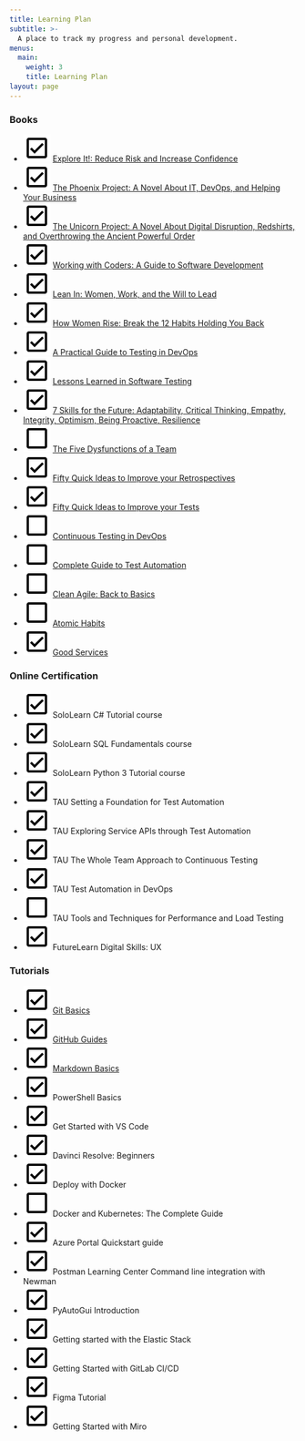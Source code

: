```yaml
---
title: Learning Plan
subtitle: >-
  A place to track my progress and personal development.
menus:
  main:
    weight: 3
    title: Learning Plan
layout: page
---
```


### Books
 
- ![](/images/check_box.svg) [Explore It!: Reduce Risk and Increase Confidence](https://www.goodreads.com/book/show/15980494-explore-it)
- ![](/images/check_box.svg) [The Phoenix Project: A Novel About IT, DevOps, and Helping Your Business](https://www.goodreads.com/book/show/17255186-the-phoenix-project)
- ![](/images/check_box.svg) [The Unicorn Project: A Novel About Digital Disruption, Redshirts, and Overthrowing the Ancient Powerful Order](https://www.goodreads.com/book/show/44333183-the-unicorn-project?ac=1&from_search=true&qid=U3t6Lk7DOW&rank=1)
- ![](/images/check_box.svg) [Working with Coders: A Guide to Software Development](https://www.goodreads.com/book/show/35141788-working-with-coders?ac=1&from_search=true&qid=CmbtKtTwuh&rank=2)
- ![](/images/check_box.svg) [Lean In: Women, Work, and the Will to Lead](https://www.goodreads.com/book/show/16071764-lean-in?ac=1&from_search=true&qid=XBVI8KPgAV&rank=1)
- ![](/images/check_box.svg) [How Women Rise: Break the 12 Habits Holding You Back](https://www.goodreads.com/book/show/36204301-how-women-rise?ac=1&from_search=true&qid=GD5pcQRPGT&rank=1)
- ![](/images/check_box.svg) [A Practical Guide to Testing in DevOps](https://www.goodreads.com/book/show/35904152-a-practical-guide-to-testing-in-devops?ac=1&from_search=true&qid=fc0d6WEGbl&rank=1)
- ![](/images/check_box.svg) [Lessons Learned in Software Testing](https://www.goodreads.com/book/show/599997.Lessons_Learned_in_Software_Testing?ac=1&from_search=true&qid=qcBhyrvb8Y&rank=1)
- ![](/images/check_box.svg) [7 Skills for the Future: Adaptability, Critical Thinking, Empathy, Integrity, Optimism, Being Proactive, Resilience](https://www.goodreads.com/book/show/43533714-7-skills-for-the-future?ac=1&from_search=true&qid=EkR2YBY88f&rank=1)
- ![](/images/check_box_outline.svg) [The Five Dysfunctions of a Team](https://www.goodreads.com/book/show/21343.The_Five_Dysfunctions_of_a_Team?ac=1&from_search=true&qid=hzBPXTkPmI&rank=1)
- ![](/images/check_box.svg) [Fifty Quick Ideas to Improve your Retrospectives](https://www.goodreads.com/book/show/27774288-fifty-quick-ideas-to-improve-your-retrospectives?ac=1&from_search=true&qid=LlTdkZ6dzs&rank=3)
- ![](/images/check_box.svg) [Fifty Quick Ideas to Improve your Tests](https://www.goodreads.com/book/show/25564600-fifty-quick-ideas-to-improve-your-tests?ac=1&from_search=true&qid=ecgPeLfDjR&rank=2)
- ![](/images/check_box_outline.svg) [Continuous Testing in DevOps](https://www.goodreads.com/book/show/41947743-continuous-testing-for-devops-professionals)
- ![](/images/check_box_outline.svg) [Complete Guide to Test Automation](https://www.goodreads.com/book/show/40597214-complete-guide-to-test-automation?ac=1&from_search=true&qid=TAPFzw0rv6&rank=1)
- ![](/images/check_box_outline.svg) [Clean Agile: Back to Basics](https://www.goodreads.com/book/show/45280021-clean-agile?ac=1&from_search=true&qid=G0aUNstPoR&rank=1)
- ![](/images/check_box_outline.svg) [Atomic Habits](https://www.amazon.co.uk/Atomic-Habits-Proven-Build-Break/dp/1847941834/ref=sr_1_1?adgrpid=55203490952&gclid=CjwKCAiA1rPyBRAREiwA1UIy8PU43fjNAL5XPGCrE0DQlu4mz-9WaMBOxYJGvn3oOfm-mXG7qFtzcRoClU0QAvD_BwE&hvadid=267143331518&hvdev=c&hvlocphy=1006816&hvnetw=g&hvpos=1t2&hvqmt=e&hvrand=9885727217987293427&hvtargid=aud-858007574814%3Akwd-484824757107&hydadcr=11859_1766765&keywords=atomic+habits&qid=1582182159&sr=8-1)
- ![](/images/check_box.svg) [Good Services](https://www.goodreads.com/book/show/51209181-good-services?ac=1&from_search=true&qid=0MxaxiCG2V&rank=1)
 
### Online Certification
 
 - ![](/images/check_box.svg) SoloLearn C# Tutorial course
 - ![](/images/check_box.svg) SoloLearn SQL Fundamentals course
 - ![](/images/check_box.svg) SoloLearn Python 3 Tutorial course
 - ![](/images/check_box.svg) TAU Setting a Foundation for Test Automation
 - ![](/images/check_box.svg) TAU Exploring Service APIs through Test Automation
 - ![](/images/check_box.svg) TAU The Whole Team Approach to Continuous Testing
 - ![](/images/check_box.svg) TAU Test Automation in DevOps
 - ![](/images/check_box_outline.svg) TAU Tools and Techniques for Performance and Load Testing
 - ![](/images/check_box.svg) FutureLearn Digital Skills: UX
 
### Tutorials
 
 - ![](/images/check_box.svg) [Git Basics](https://www.freecodecamp.org/news/learn-the-basics-of-git-in-under-10-minutes-da548267cc91/)
 - ![](/images/check_box.svg) [GitHub Guides](https://guides.github.com/)
 - ![](/images/check_box.svg) [Markdown Basics](https://www.markdownguide.org/getting-started/)
 - ![](/images/check_box.svg) PowerShell Basics
 - ![](/images/check_box.svg) Get Started with VS Code
 - ![](/images/check_box.svg) Davinci Resolve: Beginners
 - ![](/images/check_box.svg) Deploy with Docker
 - ![](/images/check_box_outline.svg) Docker and Kubernetes: The Complete Guide
 - ![](/images/check_box.svg) Azure Portal Quickstart guide
 - ![](/images/check_box.svg) Postman Learning Center
 Command line integration with Newman
 - ![](/images/check_box.svg) PyAutoGui Introduction
- ![](/images/check_box.svg) Getting started with the Elastic Stack
- ![](/images/check_box.svg) Getting Started with GitLab CI/CD
- ![](/images/check_box.svg) Figma Tutorial
- ![](/images/check_box.svg) Getting Started with Miro